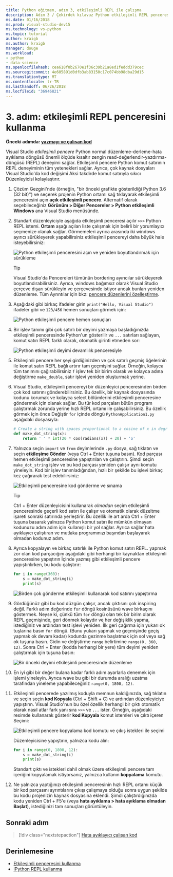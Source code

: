 ```yaml
---
title: Python eğitmen, adım 3, etkileşimli REPL ile çalışma
description: Adım 3 / Çekirdek kılavuz Python etkileşimli REPL penceresi kapsayan Visual Studio'da Python yeteneklerini.
ms.date: 01/16/2018
ms.prod: visual-studio-dev15
ms.technology: vs-python
ms.topic: tutorial
author: kraigb
ms.author: kraigb
manager: douge
ms.workload:
- python
- data-science
ms.openlocfilehash: cea618f0b2670e1f36c39b21a8ed1feddd379cec
ms.sourcegitcommit: 4e605891d0dfb3ab83150c17c074bb98dba29d15
ms.translationtype: MT
ms.contentlocale: tr-TR
ms.lasthandoff: 06/26/2018
ms.locfileid: "36946821"
---
```

# <a name="step-3-use-the-interactive-repl-window"></a>3. adım: etkileşimli REPL penceresini kullanma

**Önceki adımda: [yazmayı ve çalışan kod](tutorial-working-with-python-in-visual-studio-step-02-writing-code.md)**

Visual Studio *etkileşimli pencere* Python normal düzenleme-derleme-hata ayıklama döngüsü önemli ölçüde kısaltır zengin read-değerlendir-yazdırma-döngüsü (REPL) deneyimi sağlar. Etkileşimli pencere Python komut satırının REPL deneyiminin tüm yetenekleri sağlar. Ayrıca, çok kaynak dosyaları Visual Studio'da kod değişimi Aksi takdirde komut satırıyla sıkıcı Düzenleyicisi kolaylaştırır.

1. Çözüm Gezgini'nde (örneğin, "bir önceki grafikte gösterildiği Python 3.6 (32 bit)") ve seçerek projenin Python ortamı sağ tıklayarak etkileşimli penceresini açın **açık etkileşimli pencere**. Alternatif olarak seçebileceğiniz **Görünüm > Diğer Pencereler > Python etkileşimli Windows** ana Visual Studio menüsünde.

1. Standart düzenleyiciyle aşağıda etkileşimli penceresi açılır `>>>` Python REPL istemi. **Ortam** aşağı açılan liste çalışmak için belirli bir yorumlayıcı seçmenize olanak sağlar. Görmemeleri ayrıca arasında iki windows ayırıcı sürükleyerek yapabilirsiniz etkileşimli pencereyi daha büyük hale isteyebilirsiniz:

    ![Python etkileşimli penceresini açın ve yeniden boyutlandırmak için sürükleme](media/vs-getting-started-python-11-interactive1b.png)

    > [!Tip]
    > Visual Studio'da Pencereleri tümünün bordering ayırıcılar sürükleyerek boyutlandırabilirsiniz. Ayrıca, windows bağımsız olarak Visual Studio çerçeve dışarı sürükleyin ve çerçevesinde istiyor ancak bunları yeniden düzenleme. Tüm Ayrıntılar için bkz: [pencere düzenlerini özelleştirme](../ide/customizing-window-layouts-in-visual-studio.md).

1. Aşağıdaki gibi birkaç ifadeler girin `print("Hello, Visual Studio")` ifadeler gibi ve `123/456` hemen sonuçları görmek için:

    ![Python etkileşimli pencere hemen sonuçları](media/vs-getting-started-python-12-interactive2.png)

1. Bir işlev tanımı gibi çok satırlı bir deyimi yazmaya başladığınızda etkileşimli penceresinde Python'un gösterilir ve `...` satırları sağlayan, komut satırı REPL farklı olarak, otomatik girinti etmeden sor:

    ![Python etkileşimli deyimi devamlılık penceresiyle](media/vs-getting-started-python-13-interactive3.png)

1. Etkileşimli pencere her şeyi girdiğinizden ve çok satırlı geçmiş öğelerinin ile komut satırı REPL bağlı artırır tam geçmişini sağlar. Örneğin, kolayca tüm tanımını çağırabilirsiniz `f` işlev tek bir birim olarak ve kolayca adına değiştirme `make_double`, satır işlevi yeniden oluşturmak yerine.

1. Visual Studio, etkileşimli pencereyi bir düzenleyici penceresinden birden çok kod satırını gönderebilirsiniz. Bu özellik, bir kaynak dosyasında kodunu korumak ve kolayca select bölümlerini etkileşimli penceresine göndermek için olanak sağlar. Bu tür kod parçaları bütün program çalıştırmak zorunda yerine hızlı REPL ortamı ile çalışabilirsiniz. Bu özellik görmek için önce Değiştir `for` içinde döngü `PythonApplication1.py` aşağıdaki dosyasıyla:

    ```python
    # Create a string with spaces proportional to a cosine of x in degrees
    def make_dot_string(x):
        return ' ' * int(20 * cos(radians(x)) + 20) + 'o'
    ```

1. Yalnızca seçin `import` ve `from` deyimlerinde `.py` dosya, sağ tıklatın ve seçin **etkileşime Gönder** (veya Ctrl + Enter tuşuna basın). Kod parçası hemen etkileşimli penceresine yapıştırılan ve çalıştırın. Şimdi seçin `make_dot_string` işlev ve bu kod parçası yeniden çalışır aynı komutu yineleyin. Kod bir işlev tanımladığından, hızlı bir şekilde bu işlevi birkaç kez çağırarak test edebilirsiniz:

    ![Etkileşimli penceresine kod gönderme ve sınama](media/vs-getting-started-python-14-interactive4.png)

    > [!Tip]
    > Ctrl + Enter düzenleyicisini kullanarak *olmadan* seçim etkileşimli penceresinde geçerli kod satırı ile çalışır ve otomatik olarak düzeltme işareti sonraki satırında yerleştirir. Bu özellik ile art arda Ctrl + Enter tuşuna basarak yalnızca Python komut satırı ile mümkün olmayan kodunuzu adım adım için kullanışlı bir yol sağlar. Ayrıca sağlar hata ayıklayıcı çalıştıran ve mutlaka programınızı başından başlayarak olmadan kodunuz adım.

1. Ayrıca kopyalayın ve birkaç satırlık ile Python komut satırı REPL. yapmak zor olan kod parçacığını aşağıdaki gibi herhangi bir kaynaktan etkileşimli penceresine yapıştırın İçinde yazmış gibi etkileşimli pencere yapıştırılırken, bu kodu çalıştırır:

    ```python
    for i in range(360):
        s = make_dot_string(i)
        print(s)
    ```

    ![Birden çok gönderme etkileşimli kullanarak kod satırını yapıştırma](media/vs-getting-started-python-15-interactive5.png)

1. Gördüğünüz gibi bu kod düzgün çalışır, ancak çıktısını çok inspiring değil. Farklı adım değerinde `for` döngü kosinüsünü wave birkaçını göstermek. Neyse ki, çünkü tüm `for` döngü olan tek bir birim olarak REPL geçmişinde, geri dönmek kolaydır ve her değişiklik yapma, istediğiniz ve ardından test işlevi yeniden. İlk geri çağırma için yukarı ok tuşlarına basın `for` döngü. (Bunu yukarı yapmak ve geçmişinde geçiş yapmak ok devam kadar) kodunda gezinme başlatmak için sol veya sağ ok tuşuna basın. Gidin ve değiştirme `range` belirtimine `range(0, 360, 12)`. Sonra Ctrl + Enter (kodda herhangi bir yere) tüm deyimi yeniden çalıştırmak için tuşuna basın:

    ![Bir önceki deyimi etkileşimli penceresinde düzenleme](media/vs-getting-started-python-16-interactive6.png)

1. En iyi gibi bir değer bulana kadar farklı adım ayarlarla denemek için işlemi yineleyin. Ayrıca wave bu gibi bir durumda aralığı uzatma tarafından yineleme yapabileceğiniz `range(0, 1800, 12)`.
 
1. Etkileşimli pencerede yazılmış koduyla memnun kaldığınızda, sağ tıklatın ve seçin seçin **kod Kopyala** (Ctrl + Shift + C) ve ardından düzenleyiciye yapıştırın. Visual Studio'nun bu özel özellik herhangi bir çıktı otomatik olarak nasıl atlar fark yanı sıra `>>>` ve `...` ister. Örneğin, aşağıdaki resimde kullanarak gösterir **kod Kopyala** komut istemleri ve çıktı içeren Seçimi:

    ![Etkileşimli pencere kopyalama kod komutu ve çıkış istekleri ile seçimi](media/vs-getting-started-python-17-interactive7.png)

    Düzenleyicisine yapıştırın, yalnızca kodu alın:

    ```python
    for i in range(0, 1800, 12):
        s = make_dot_string(i)
        print(s)
    ```

    Standart çıktı ve istekleri dahil olmak üzere etkileşimli pencere tam içeriğini kopyalamak istiyorsanız, yalnızca kullanın **kopyalama** komutu.

1. Ne yalnızca yaptığınızı etkileşimli penceresinin hızlı REPL ortamı küçük bir kod parçasını ayrıntılarını çıkışı çalışmaya olduğu sonra uygun şekilde bu kodu projenizin kaynak dosyasına eklendi. Şimdi çalıştırdığınızda kodu yeniden Ctrl + F5'e (veya **hata ayıklama > hata ayıklama olmadan Başlat**), istediğinizi tam sonuçları görüntüleyin.

## <a name="next-step"></a>Sonraki adım

> [!div class="nextstepaction"]
> [Hata ayıklayıcı çalışan kod](tutorial-working-with-python-in-visual-studio-step-04-debugging.md)

## <a name="go-deeper"></a>Derinlemesine

- [Etkileşimli penceresini kullanma](python-interactive-repl-in-visual-studio.md)
- [IPython REPL kullanma](interactive-repl-ipython.md)

